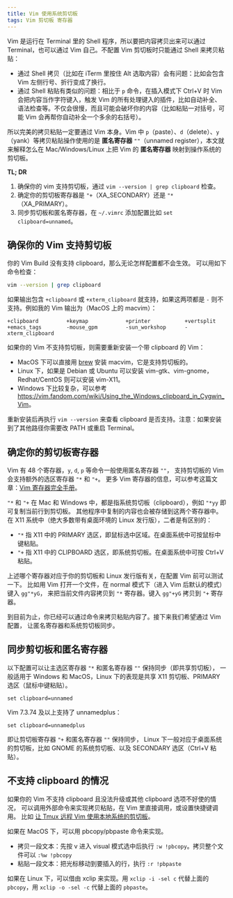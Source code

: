 ```yaml
---
title: Vim 使用系统剪切板
tags: Vim 剪切板 寄存器
---
```


Vim 是运行在 Terminal 里的 Shell 程序，所以要把内容拷贝出来可以通过 Terminal，也可以通过 Vim 自己。不配置 Vim 剪切板时只能通过 Shell 来拷贝粘贴：

- 通过 Shell 拷贝（比如在 iTerm 里按住 Alt 选取内容）会有问题：比如会包含 Vim 左侧行号、折行变成了换行。
- 通过 Shell 粘贴有类似的问题：相比于 `p` 命令，在插入模式下 Ctrl+V 时 Vim 会把内容当作字符键入，触发 Vim 的所有处理键入的插件，比如自动补全、语法检查等。不仅会很慢，而且可能会破坏你的内容（比如粘贴一对括号，可能 Vim 会再帮你自动补全一个多余的右括号）。

所以完美的拷贝粘贴一定要通过 Vim 本身。Vim 中 `p`（paste）、`d`（delete）、`y`（yank）等拷贝粘贴操作使用的是 **匿名寄存器** `""`（unnamed register），本文就来解释怎么在 Mac/Windows/Linux 上把 Vim 的 **匿名寄存器** 映射到操作系统的剪切板。

**TL; DR**

1. 确保你的 vim 支持剪切板，通过 `vim --version | grep clipboard` 检查。
2. 确定你的剪切板寄存器是 `"+`（XA\_SECONDARY）还是 `"*`（XA\_PRIMARY）。
3. 同步剪切板和匿名寄存器，在 `~/.vimrc` 添加配置比如 `set clipboard=unnamed`。

<!--more-->

## 确保你的 Vim 支持剪切板

你的 Vim Build 没有支持 clipboard，那么无论怎样配置都不会生效。
可以用如下命令检查：

```bash
vim --version | grep clipboard
```

如果输出包含 `+clipboard` 或 `+xterm_clipboard` 就支持，如果这两项都是 `-` 则不支持。例如我的 Vim 输出为（MacOS 上的 macvim）：

```
+clipboard         +keymap            +printer           +vertsplit
+emacs_tags        -mouse_gpm         -sun_workshop      -xterm_clipboard
```

如果你的 Vim 不支持剪切板，则需要重新安装一个带 clipboard 的 Vim：

- MacOS 下可以直接用 [brew](https://brew.sh/) 安装 macvim，它是支持剪切板的。
- Linux 下，如果是 Debian 或 Ubuntu 可以安装 vim-gtk、vim-gnome，Redhat/CentOS 则可以安装 vim-X11。
- Windows 下比较复杂，可以参考 <https://vim.fandom.com/wiki/Using_the_Windows_clipboard_in_Cygwin_Vim>。

重新安装后再执行 `vim --version` 来查看 clipboard 是否支持。注意：如果安装到了其他路径你需要改 PATH 或重启 Terminal。

## 确定你的剪切板寄存器

Vim 有 48 个寄存器，`y`, `d`, `p` 等命令一般使用匿名寄存器 `""`，
支持剪切板的 Vim 会支持额外的选区寄存器 `"*` 和 `"+`。
更多 Vim 寄存器的信息，可以参考这篇文章：[Vim 寄存器完全手册](https://harttle.land/2016/07/25/vim-registers.html)。

`"*` 和 `"+` 在 Mac 和 Windows 中，都是指系统剪切板（clipboard），例如 `"*yy` 即可复制当前行到剪切板。
其他程序中复制的内容也会被存储到这两个寄存器中。
在 X11 系统中（绝大多数带有桌面环境的 Linux 发行版），二者是有区别的：

* `"*` 指 X11 中的 PRIMARY 选区，即鼠标选中区域。在桌面系统中可按鼠标中键粘贴。
* `"+` 指 X11 中的 CLIPBOARD 选区，即系统剪切板。在桌面系统中可按 Ctrl+V 粘贴。

上述哪个寄存器对应于你的剪切板和 Linux 发行版有关，在配置 Vim 前可以测试一下。
比如用 Vim 打开一个文件，在 normal 模式下（进入 Vim 后默认的模式）键入 `gg"*yG`，
来把当前文件内容拷贝到 `"*` 寄存器。键入 `gg"+yG` 拷贝到 `"+` 寄存器。

到目前为止，你已经可以通过命令来拷贝粘贴内容了。接下来我们希望通过 Vim 配置，
让匿名寄存器和系统剪切板同步。

## 同步剪切板和匿名寄存器

以下配置可以让主选区寄存器 `"*` 和匿名寄存器 `""` 保持同步（即共享剪切板），
一般适用于 Windows 和 MacOS，Linux 下的表现是共享 X11 剪切板、PRIMARY 选区（鼠标中键粘贴）。

```vim
set clipboard=unnamed
```

Vim 7.3.74 及以上支持了 unnamedplus：

```vim
set clipboard=unnamedplus
```

即让剪切板寄存器 `"+` 和匿名寄存器 `""` 保持同步，
Linux 下一般对应于桌面系统的剪切板，比如 GNOME 的系统剪切板、以及 SECONDARY 选区（Ctrl+V 粘贴）。

## 不支持 clipboard 的情况

如果你的 Vim 不支持 clipboard 且没法升级或其他 clipboard 选项不好使的情况，
可以调用外部命令来实现拷贝粘贴，在 Vim 里直接调用，或设置快捷键调用。
比如 [让 Tmux 远程 Vim 使用本地系统的剪切板][tmux-clip]。

如果在 MacOS 下，可以用 pbcopy/pbpaste 命令来实现。

- 拷贝一段文本：先按 v 进入 visual 模式选中后执行 `:w !pbcopy`。拷贝整个文件可以 `:%w !pbcopy`
- 粘贴一段文本：把光标移动到要插入的行，执行 `:r !pbpaste`

如果在 Linux 下，可以借由 xclip 来实现。用 `xclip -i -sel c` 代替上面的 `pbcopy`，用 `xclip -o -sel -c` 代替上面的 `pbpaste`。

[tmux-clip]: /2017/06/23/vim-tmux-clipboard.html
